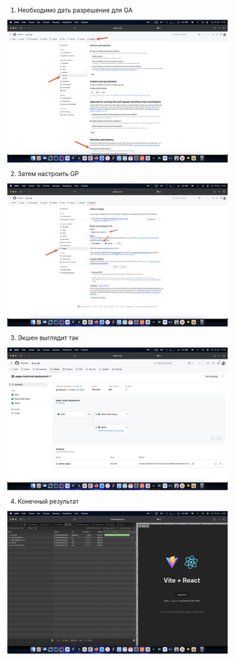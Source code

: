 1. Необходимо дать разрешение для GA

![1](./assets/1.png)

2. Затем настроить GP

![2](./assets/2.png)

3. Экшен выглядит так

![3](./assets/3.png)

4. Конечный результат

![4](./assets/4.png)
